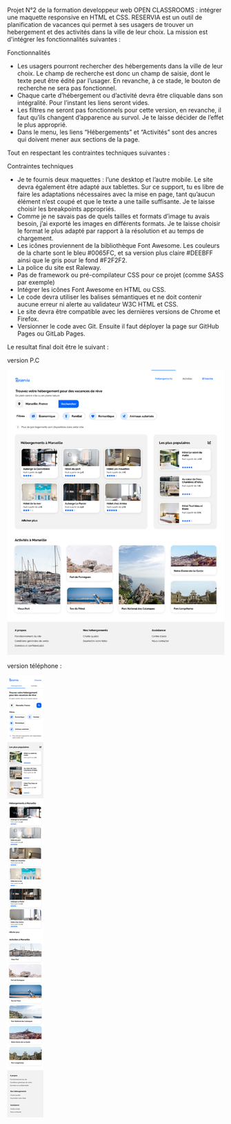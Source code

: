Projet N°2 de la formation developpeur web OPEN CLASSROOMS : intégrer une maquette responsive en HTML et CSS.
RESERVIA est un outil de planification de vacances qui permet à ses usagers de trouver un hebergement et des activités dans la ville de leur choix.
La mission est d'intégrer les fonctionnalités suivantes :

Fonctionnalités

- Les usagers pourront rechercher des hébergements dans la ville de leur choix. Le champ de recherche est donc un champ de saisie, dont le texte peut être édité par l’usager. 
En revanche, à ce stade, le bouton de recherche ne sera pas fonctionnel.
- Chaque carte d’hébergement ou d’activité devra être cliquable dans son intégralité. Pour l’instant les liens seront vides.
- Les filtres ne seront pas fonctionnels pour cette version, en revanche, il faut qu’ils changent d’apparence au survol. Je te laisse décider de l’effet le plus approprié.
- Dans le menu, les liens “Hébergements” et “Activités” sont des ancres qui doivent mener aux sections de la page.

Tout en respectant les contraintes techniques suivantes :

 Contraintes techniques

- Je te fournis deux maquettes : l’une desktop et l’autre mobile. Le site devra également être adapté aux tablettes. Sur ce support, tu es libre de faire les adaptations nécessaires avec la mise en page, tant qu’aucun élément n’est coupé et que le texte a une taille suffisante. Je te laisse choisir les breakpoints appropriés.
- Comme je ne savais pas de quels tailles et formats d’image tu avais besoin, j’ai exporté les images en différents formats. Je te laisse choisir le format le plus adapté par rapport à la résolution et au temps de chargement.
- Les icônes proviennent de la bibliothèque Font Awesome. Les couleurs de la charte sont le bleu #0065FC, et sa version plus claire #DEEBFF ainsi que le gris pour le fond #F2F2F2.
- La police du site est Raleway.
- Pas de framework ou pré-compilateur CSS pour ce projet (comme SASS par exemple)
- Intégrer les icônes Font Awesome en HTML ou CSS.
- Le code devra utiliser les balises sémantiques et ne doit contenir aucune erreur ni alerte au validateur W3C HTML et CSS.
- Le site devra être compatible avec les dernières versions de Chrome et Firefox.
- Versionner le code avec Git. Ensuite il faut déployer la page sur GitHub Pages ou GitLab Pages.

Le resultat final doit être le suivant : 

version P.C

![alt text](https://github.com/selim-94/P2-reservia/blob/master/maquettes/Desktop%20-%201.png)


version téléphone :

![alt text](https://github.com/selim-94/P2-reservia/blob/master/maquettes/iPhone%208%20-%201.png)
